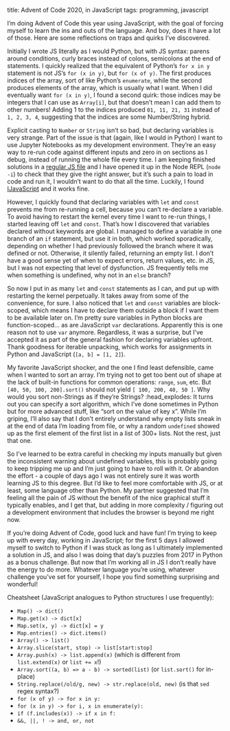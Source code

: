 title: Advent of Code 2020, in JavaScript
tags: programming, javascript

I’m doing Advent of Code this year using JavaScript, with the goal of forcing myself to learn the ins and outs of the language. And boy, does it have a lot of those. Here are some reflections on traps and quirks I’ve discovered.

Initially I wrote JS literally as I would Python, but with JS syntax: parens around conditions, curly braces instead of colons, semicolons at the end of statements. I quickly realized that the equivalent of Python’s `for x in y` statement is not JS’s `for (x in y)`, but `for (x of y)`. The first produces indices of the array, sort of like Python’s `enumerate`, while the second produces elements of the array, which is usually what I want. When I did eventually want `for (x in y)`, I found a second quirk: those indices may be integers that I can use as `Array[i]`, but that doesn’t mean I can add them to other numbers! Adding 1 to the indices produced `01, 11, 21, 31` instead of `1, 2, 3, 4`, suggesting that the indices are some Number/String hybrid.

Explicit casting to `Number` or `String` isn’t so bad, but declaring variables is very strange. Part of the issue is that (again, like I would in Python) I want to use Jupyter Notebooks as my development environment. They’re an easy way to re-run code against different inputs and zero in on sections as I debug, instead of running the whole file every time. I am keeping finished solutions in a [regular JS file](https://github.com/christalee/AoC/blob/master/aoc_2020_code.js) and I have opened it up in the Node REPL (`node -i`) to check that they give the right answer, but it’s such a pain to load in code and run it, I wouldn’t want to do that all the time. Luckily, I found [IJavaScript](https://github.com/n-riesco/ijavascript) and it works fine.

However, I quickly found that declaring variables with `let` and `const` prevents me from re-running a cell, because you can’t re-declare a variable. To avoid having to restart the kernel every time I want to re-run things, I started leaving off `let` and `const`. That’s how I discovered that variables declared without keywords are global. I managed to define a variable in one branch of an `if` statement, but use it in both, which worked sporadically, depending on whether I had previously followed the branch where it was defined or not. Otherwise, it silently failed, returning an empty list. I don’t have a good sense yet of when to expect errors, return values, etc. in JS, but I was not expecting that level of dysfunction. JS frequently tells me when something is undefined, why not in an `else` branch?

So now I put in as many `let` and `const` statements as I can, and put up with restarting the kernel perpetually. It takes away from some of the convenience, for sure. I also noticed that `let` and `const` variables are block-scoped, which means I have to declare them outside a block if I want them to be available later on. I’m pretty sure variables in Python blocks are function-scoped… as are JavaScript `var` declarations. Apparently this is one reason not to use `var` anymore. Regardless, it was a surprise, but I’ve accepted it as part of the general fashion for declaring variables upfront. Thank goodness for iterable unpacking, which works for assignments in Python and JavaScript (`[a, b] = [1, 2]`).

My favorite JavaScript shocker, and the one I find least defensible, came when I wanted to sort an array. I’m trying not to get too bent out of shape at the lack of built-in functions for common operations: `range`, `sum`, etc. But `[40, 50, 100, 200].sort()` should not yield `[ 100, 200, 40, 50 ]`. Why would you sort non-Strings as if they’re Strings? :head_explodes: It turns out you can specify a sort algorithm, which I’ve done sometimes in Python but for more advanced stuff, like “sort on the value of key x”. While I’m griping, I’ll also say that I don’t entirely understand why empty lists sneak in at the end of data I’m loading from file, or why a random `undefined` showed up as the first element of the first list in a list of 300+ lists. Not the rest, just that one.

So I’ve learned to be extra careful in checking my inputs manually but given the inconsistent warning about undefined variables, this is probably going to keep tripping me up and I’m just going to have to roll with it. Or abandon the effort - a couple of days ago I was not entirely sure it was worth learning JS to this degree. But I’d like to feel more comfortable with JS, or at least, some language other than Python. My partner suggested that I’m feeling all the pain of JS without the benefit of the nice graphical stuff it typically enables, and I get that, but adding in more complexity / figuring out a development environment that includes the browser is beyond me right now.

If you’re doing Advent of Code, good luck and have fun! I’m trying to keep up with every day, working in JavaScript; for the first 5 days I allowed myself to switch to Python if I was stuck as long as I ultimately implemented a solution in JS, and also I was doing that day’s puzzles from 2017 in Python as a bonus challenge. But now that I’m working all in JS I don’t really have the energy to do more. Whatever language you’re using, whatever challenge you’ve set for yourself, I hope you find something surprising and wonderful!

Cheatsheet (JavaScript analogues to Python structures I use frequently):

- `Map() -> dict()`
- `Map.get(x) -> dict[x]`
- `Map.set(x, y) -> dict[x] = y`
- `Map.entries() -> dict.items()`
- `Array() -> list()`
- `Array.slice(start, stop) -> list[start:stop]`
- `Array.push(x) -> list.append(x)` (which is different from `list.extend(x)` or `list += x`!)
- `Array.sort((a, b) => a - b) -> sorted(list)` (or `list.sort()` for in-place)
- `String.replace(/old/g, new) -> str.replace(old, new)` (is that `sed` regex syntax?)
- `for (x of y) -> for x in y:`
- `for (x in y) -> for i, x in enumerate(y):`
- `if (f.includes(x)) -> if x in f:`
- `&&, ||, ! -> and, or, not`
